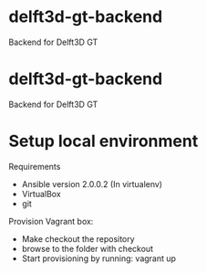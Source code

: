 # delft3d-gt-backend
Backend for Delft3D GT

# delft3d-gt-backend
Backend for Delft3D GT

# Setup local environment
Requirements
* Ansible version 2.0.0.2 (In virtualenv)
* VirtualBox
* git

Provision Vagrant box:
* Make checkout the repository
* browse to the folder with checkout
* Start provisioning by running: vagrant up
